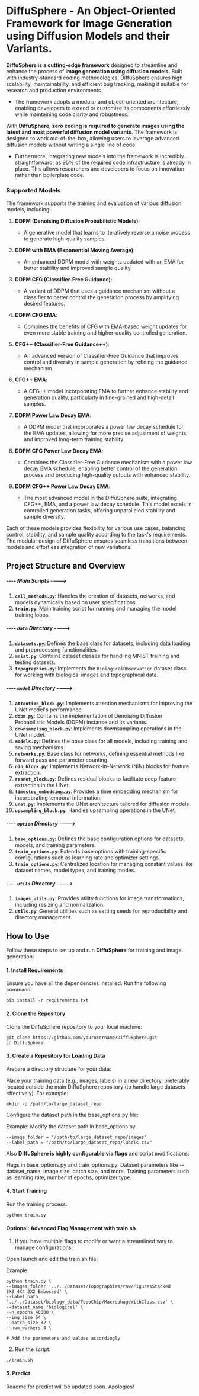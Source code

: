 # DiffuSphere - An Object-Oriented Framework for Image Generation using Diffusion Models and their Variants.

**DiffuSphere is a cutting-edge framework** designed to streamline and enhance the process of **image generation using diffusion models**. Built with industry-standard coding methodologies, DiffuSphere ensures high scalability, maintainability, and efficient bug tracking, making it suitable for research and production environments. 

- The framework adopts a modular and object-oriented architecture, enabling developers to extend or customize its components effortlessly while maintaining code clarity and robustness.

With **DiffuSphere**, **zero coding is required to generate images using the latest and most powerful diffusion model variants**. The framework is designed to work out-of-the-box, allowing users to leverage advanced diffusion models without writing a single line of code. 

- Furthermore, integrating new models into the framework is incredibly straightforward, as 95% of the required code infrastructure is already in place. This allows researchers and developers to focus on innovation rather than boilerplate code.

### Supported Models

The framework supports the training and evaluation of various diffusion models, including:

1. **DDPM (Denoising Diffusion Probabilistic Models)**:
   - A generative model that learns to iteratively reverse a noise process to generate high-quality samples.

2. **DDPM with EMA (Exponential Moving Average)**:
   - An enhanced DDPM model with weights updated with an EMA for better stability and improved sample quality.

3. **DDPM CFG (Classifier-Free Guidance)**:
   - A variant of DDPM that uses a guidance mechanism without a classifier to better control the generation process by amplifying desired features.

4. **DDPM CFG EMA**:
   - Combines the benefits of CFG with EMA-based weight updates for even more stable training and higher-quality controlled generation.

5. **CFG++ (Classifier-Free Guidance++)**:
   - An advanced version of Classifier-Free Guidance that improves control and diversity in sample generation by refining the guidance mechanism.

6. **CFG++ EMA**:
   - A CFG++ model incorporating EMA to further enhance stability and generation quality, particularly in fine-grained and high-detail samples.
  
7. **DDPM Power Law Decay EMA**:  
   - A DDPM model that incorporates a power law decay schedule for the EMA updates, allowing for more precise adjustment of weights and improved long-term training stability.

8. **DDPM CFG Power Law Decay EMA**:  
   - Combines the Classifier-Free Guidance mechanism with a power law decay EMA schedule, enabling better control of the generation process and producing high-quality outputs with enhanced stability.

9. **DDPM CFG++ Power Law Decay EMA**:  
   - The most advanced model in the DiffuSphere suite, integrating CFG++, EMA, and a power law decay schedule. This model excels in controlled generation tasks, offering unparalleled stability and sample diversity.

Each of these models provides flexibility for various use cases, balancing control, stability, and sample quality according to the task's requirements. The modular design of DiffuSphere ensures seamless transitions between models and effortless integration of new variations.


## Project Structure and Overview

##### ---- Main Scripts ---->

1. **`call_methods.py`**: Handles the creation of datasets, networks, and models dynamically based on user specifications.
2. **`train.py`**: Main training script for running and managing the model training loops.


##### ---- `data` Directory ---->

1. **`datasets.py`**: Defines the base class for datasets, including data loading and preprocessing functionalities.
2. **`mnist.py`**: Contains dataset classes for handling MNIST training and testing datasets.
3. **`topographies.py`**: Implements the `BiologicalObservation` dataset class for working with biological images and topographical data.


##### ---- `model` Directory ---->

1. **`attention_block.py`**: Implements attention mechanisms for improving the UNet model's performance.
2. **`ddpm.py`**: Contains the implementation of Denoising Diffusion Probabilistic Models (DDPM) instance and its variants. 
3. **`downsampling_block.py`**: Implements downsampling operations in the UNet model.
4. **`models.py`**: Defines the base class for all models, including training and saving mechanisms.
5. **`networks.py`**: Base class for networks, defining essential methods like forward pass and parameter counting.
6. **`nin_block.py`**: Implements Network-in-Network (NiN) blocks for feature extraction.
7. **`resnet_block.py`**: Defines residual blocks to facilitate deep feature extraction in the UNet.
8. **`timestep_embedding.py`**: Provides a time embedding mechanism for incorporating temporal information.
9. **`unet.py`**: Implements the UNet architecture tailored for diffusion models.
10. **`upsampling_block.py`**: Handles upsampling operations in the UNet.


##### ---- `option` Directory ---->
1. **`base_options.py`**: Defines the base configuration options for datasets, models, and training parameters.
2. **`train_options.py`**: Extends base options with training-specific configurations such as learning rate and optimizer settings.
3. **`train_options.py`**: Centralized location for managing constant values like dataset names, model types, and training modes.


##### ---- `utils` Directory ---->
1. **`images_utils.py`**: Provides utility functions for image transformations, including resizing and normalization.
2. **`utils.py`**: General utilities such as setting seeds for reproducibility and directory management.


## How to Use

Follow these steps to set up and run **DiffuSphere** for training and image generation:

#### 1. Install Requirements
Ensure you have all the dependencies installed. Run the following command:
```
pip install -r requirements.txt
```
#### 2. Clone the Repository
Clone the DiffuSphere repository to your local machine:
```
git clone https://github.com/yourusername/DiffuSphere.git
cd DiffuSphere
```

#### 3. Create a Repository for Loading Data
Prepare a directory structure for your data:

Place your training data (e.g., images, labels) in a new directory, preferably located outside the main DiffuSphere repository (to handle large datasets effectively). For example:
```
mkdir -p /path/to/large_dataset_repo
```

Configure the dataset path in the base_options.py file:

Example: Modify the dataset path in base_options.py
```
--image_folder = "/path/to/large_dataset_repo/images"
--label_path = "/path/to/large_dataset_repo/labels.csv"
```

Also **DiffuSphere is highly configurable via flags** and script modifications:

Flags in base_options.py and train_options.py:
Dataset parameters like --dataset_name, image size, batch size, and more.
Training parameters such as learning rate, number of epochs, optimizer type.

#### 4. Start Training
Run the training process:
```
python train.py
```

#### Optional: Advanced Flag Management with train.sh

1. If you have multiple flags to modify or want a streamlined way to manage configurations:

Open launch and edit the train.sh file:

Example: 
```
python train.py \
--images_folder '../../Dataset/Topographies/raw/FiguresStacked 8X8_4X4_2X2 Embossed' \
--label_path '../../Dataset/biology_data/TopoChip/MacrophageWithClass.csv' \
--dataset_name 'biological' \
--n_epochs 40000 \
--img_size 64 \
--batch_size 32 \
--num_workers 4 \

# Add the parameters and values accordingly
```

2. Run the script:
```
./train.sh
```

#### 5. Predict

Readme for predict will be updated soon. Apologies!


